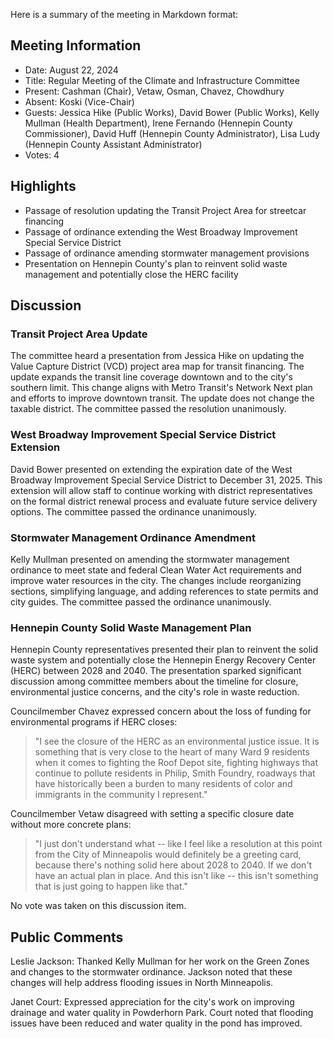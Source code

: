 Here is a summary of the meeting in Markdown format:

## Meeting Information
- Date: August 22, 2024
- Title: Regular Meeting of the Climate and Infrastructure Committee
- Present: Cashman (Chair), Vetaw, Osman, Chavez, Chowdhury
- Absent: Koski (Vice-Chair)
- Guests: Jessica Hike (Public Works), David Bower (Public Works), Kelly Mullman (Health Department), Irene Fernando (Hennepin County Commissioner), David Huff (Hennepin County Administrator), Lisa Ludy (Hennepin County Assistant Administrator)
- Votes: 4

## Highlights

- Passage of resolution updating the Transit Project Area for streetcar financing
- Passage of ordinance extending the West Broadway Improvement Special Service District
- Passage of ordinance amending stormwater management provisions
- Presentation on Hennepin County's plan to reinvent solid waste management and potentially close the HERC facility

## Discussion

### Transit Project Area Update

The committee heard a presentation from Jessica Hike on updating the Value Capture District (VCD) project area map for transit financing. The update expands the transit line coverage downtown and to the city's southern limit. This change aligns with Metro Transit's Network Next plan and efforts to improve downtown transit. The update does not change the taxable district. The committee passed the resolution unanimously.

### West Broadway Improvement Special Service District Extension

David Bower presented on extending the expiration date of the West Broadway Improvement Special Service District to December 31, 2025. This extension will allow staff to continue working with district representatives on the formal district renewal process and evaluate future service delivery options. The committee passed the ordinance unanimously.

### Stormwater Management Ordinance Amendment

Kelly Mullman presented on amending the stormwater management ordinance to meet state and federal Clean Water Act requirements and improve water resources in the city. The changes include reorganizing sections, simplifying language, and adding references to state permits and city guides. The committee passed the ordinance unanimously.

### Hennepin County Solid Waste Management Plan

Hennepin County representatives presented their plan to reinvent the solid waste system and potentially close the Hennepin Energy Recovery Center (HERC) between 2028 and 2040. The presentation sparked significant discussion among committee members about the timeline for closure, environmental justice concerns, and the city's role in waste reduction.

Councilmember Chavez expressed concern about the loss of funding for environmental programs if HERC closes:

> "I see the closure of the HERC as an environmental justice issue. It is something that is very close to the heart of many Ward 9 residents when it comes to fighting the Roof Depot site, fighting highways that continue to pollute residents in Philip, Smith Foundry, roadways that have historically been a burden to many residents of color and immigrants in the community I represent."

Councilmember Vetaw disagreed with setting a specific closure date without more concrete plans:

> "I just don't understand what -- like I feel like a resolution at this point from the City of Minneapolis would definitely be a greeting card, because there's nothing solid here about 2028 to 2040. If we don't have an actual plan in place. And this isn't like -- this isn't something that is just going to happen like that."

No vote was taken on this discussion item.

## Public Comments

Leslie Jackson: Thanked Kelly Mullman for her work on the Green Zones and changes to the stormwater ordinance. Jackson noted that these changes will help address flooding issues in North Minneapolis.

Janet Court: Expressed appreciation for the city's work on improving drainage and water quality in Powderhorn Park. Court noted that flooding issues have been reduced and water quality in the pond has improved.
